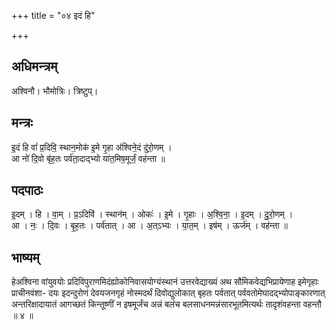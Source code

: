 +++
title = "०४ इदं हि"

+++
## अधिमन्त्रम्
अश्विनौ। भौमोत्रिः। त्रिष्टुप्।

## मन्त्रः
इ॒दं हि वां॑ प्र॒दिवि॒ स्थान॒मोक॑ इ॒मे गृ॒हा अ॑श्विने॒दं दु॑रो॒णम् ।  
आ नो॑ दि॒वो बृ॑ह॒तः पर्व॑ता॒दाद्भ्यो या॑त॒मिष॒मूर्जं॒ वह॑न्ता ॥

## पदपाठः
इ॒दम् । हि । वा॒म् । प्र॒ऽदिवि॑ । स्थान॑म् । ओकः॑ । इ॒मे । गृ॒हाः । अ॒श्वि॒ना॒ । इ॒दम् । दु॒रो॒णम् ।  
आ । नः॒ । दि॒वः । बृ॒ह॒तः । पर्व॑तात् । आ । अ॒त्ऽभ्यः । या॒त॒म् । इष॑म् । ऊर्ज॑म् । वह॑न्ता ॥

## भाष्यम्
हेअश्विना वांयुवयोः प्रदिविपुराणमिदंह्योकोनिवासयोग्यंस्थानं उत्तरवेद्याख्यं अथ सौमिकवेद्यभिप्रायेणाह इमेगृहाः प्राचीनवंशा- दयः इदन्दुरोणं देवयजनगृहं नोस्मदर्थं दिवोद्युलोकात् बृहतः पर्वतात् पर्ववतोमेघादद्भ्योपाङ्कारणात् अन्तरिक्षादायातं आगच्छतं किन्तूष्णीं न इषमूर्जंच अन्नं बलंच बलसाधनमन्नंसारभूतमित्यर्थः तादृशंवहन्ता वहन्तौ ॥ ४ ॥